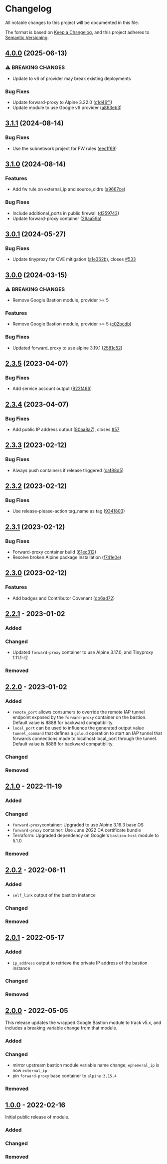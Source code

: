 # Changelog

<!-- markdownlint-disable MD004 MD012 MD024 -->

All notable changes to this project will be documented in this file.

The format is based on [Keep a Changelog](https://keepachangelog.com/en/1.0.0/),
and this project adheres to [Semantic Versioning](https://semver.org/spec/v2.0.0.html).

## [4.0.0](https://github.com/memes/terraform-google-private-bastion/compare/v3.1.1...v4.0.0) (2025-06-13)


### ⚠ BREAKING CHANGES

* Update to v6 of provider may break existing deployments

### Bug Fixes

* Update forward-proxy to Alpine 3.22.0 ([c1d46f1](https://github.com/memes/terraform-google-private-bastion/commit/c1d46f14bc9334fe73734ebb8b140f1fff968b2f))
* Update module to use Google v6 provider ([a863eb3](https://github.com/memes/terraform-google-private-bastion/commit/a863eb3c9989f04a69aee207e408218010d6a3df))

## [3.1.1](https://github.com/memes/terraform-google-private-bastion/compare/v3.1.0...v3.1.1) (2024-08-14)


### Bug Fixes

* Use the subnetwork project for FW rules ([eec1f69](https://github.com/memes/terraform-google-private-bastion/commit/eec1f69e847cb47c5a9666809692c6c754494e93))

## [3.1.0](https://github.com/memes/terraform-google-private-bastion/compare/v3.0.1...v3.1.0) (2024-08-14)


### Features

* Add fw rule on external_ip and source_cidrs ([a9667ce](https://github.com/memes/terraform-google-private-bastion/commit/a9667cec998a7ab366d662fc3616d1a01f3b808a))


### Bug Fixes

* Include additional_ports in public firewall ([d359743](https://github.com/memes/terraform-google-private-bastion/commit/d35974345b25c19d719148b16b2f32f653c02a7e))
* Update forward-proxy container ([26aa59a](https://github.com/memes/terraform-google-private-bastion/commit/26aa59a2304a7b761de51613b518a9f206f1609b))

## [3.0.1](https://github.com/memes/terraform-google-private-bastion/compare/v3.0.0...v3.0.1) (2024-05-27)


### Bug Fixes

* Update tinyproxy for CVE mitigation ([a1e362b](https://github.com/memes/terraform-google-private-bastion/commit/a1e362b2e2f55014379c4019eac113d7ef601e2e)), closes [#533](https://github.com/memes/terraform-google-private-bastion/issues/533)

## [3.0.0](https://github.com/memes/terraform-google-private-bastion/compare/v2.3.5...v3.0.0) (2024-03-15)


### ⚠ BREAKING CHANGES

* Remove Google Bastion module, provider >= 5

### Features

* Remove Google Bastion module, provider &gt;= 5 ([c02bcdb](https://github.com/memes/terraform-google-private-bastion/commit/c02bcdb6aa775471c5aad66c53bc8c5f78375393))


### Bug Fixes

* Updated forward_proxy to use alpine 3.19.1 ([2581c52](https://github.com/memes/terraform-google-private-bastion/commit/2581c52a34a5a1520df940b3ce9f40c764c3c0f3))

## [2.3.5](https://github.com/memes/terraform-google-private-bastion/compare/v2.3.4...v2.3.5) (2023-04-07)


### Bug Fixes

* Add service account output ([923f466](https://github.com/memes/terraform-google-private-bastion/commit/923f4668f3f048e350e0a95bfb5d26b90d2cca21))

## [2.3.4](https://github.com/memes/terraform-google-private-bastion/compare/v2.3.3...v2.3.4) (2023-04-07)


### Bug Fixes

* Add public IP address output ([80aa8a7](https://github.com/memes/terraform-google-private-bastion/commit/80aa8a747740261cb48534fd6f6441c64af4813c)), closes [#57](https://github.com/memes/terraform-google-private-bastion/issues/57)

## [2.3.3](https://github.com/memes/terraform-google-private-bastion/compare/v2.3.2...v2.3.3) (2023-02-12)


### Bug Fixes

* Always push containers if release triggered ([caf88d5](https://github.com/memes/terraform-google-private-bastion/commit/caf88d5e6fbed0384af856afff867036d608543b))

## [2.3.2](https://github.com/memes/terraform-google-private-bastion/compare/v2.3.1...v2.3.2) (2023-02-12)


### Bug Fixes

* Use release-please-action tag_name as tag ([9341803](https://github.com/memes/terraform-google-private-bastion/commit/9341803f911abaabaea810ec06679aad0cb5eb9c))

## [2.3.1](https://github.com/memes/terraform-google-private-bastion/compare/v2.3.0...v2.3.1) (2023-02-12)


### Bug Fixes

* Forward-proxy container build ([61ec312](https://github.com/memes/terraform-google-private-bastion/commit/61ec31268def32074e6dc95e280d6d2299c35e2e))
* Resolve broken Alpine package installation ([f741e0e](https://github.com/memes/terraform-google-private-bastion/commit/f741e0eef22525732e69c37b4d02c28634152335))

## [2.3.0](https://github.com/memes/terraform-google-private-bastion/compare/v2.2.1...v2.3.0) (2023-02-12)


### Features

* Add badges and Contributor Covenant ([db6ad72](https://github.com/memes/terraform-google-private-bastion/commit/db6ad72fad5c783d940b639166cf8ef8c68154e6))

## [2.2.1] - 2023-01-02

### Added

### Changed

- Updated `forward-proxy` container to use Alpine 3.17.0, and Tinyproxy 1.11.1-r2

### Removed

## [2.2.0] - 2023-01-02

### Added

- `remote_port` allows consumers to override the remote IAP tunnel endpoint exposed
  by the `forward-proxy` container on the bastion. Default value is 8888 for
  backward compatibility.
- `local_port` can be used to influence the generated output value `tunnel_command`
  that defines a `gcloud` operation to start an IAP tunnel that forwards connections
  made to localhost:local_port through the tunnel. Default value is 8888 for
  backward compatibility.

### Changed

### Removed

## [2.1.0] - 2022-11-19

### Added

### Changed

- `forward-proxy`container:  Upgraded to use Alpine 3.16.3 base OS
- `forward-proxy` container: Use June 2022 CA certificate bundle
- Terraform: Upgraded dependency on Google's `bastion-host` module to 5.1.0

### Removed

## [2.0.2] - 2022-06-11

### Added

- `self_link` output of the bastion instance

### Changed

### Removed

## [2.0.1] - 2022-05-17

### Added

- `ip_address` output to retrieve the private IP address of the bastion instance

### Changed

### Removed

## [2.0.0] - 2022-05-05

This release updates the wrapped Google Bastion module to track v5.x, and includes
a breaking variable change from that module.

### Added

### Changed

- mirror upstream bastion module variable name change; `ephemeral_ip` is now
  `external_ip`
- pin `forward-proxy` base container to `alpine:3.15.4`

### Removed

## [1.0.0] - 2022-02-16

Initial public release of module.

### Added

### Changed

### Removed

[2.2.1]: https://github.com/memes/terraform-google-private-bastion/compare/v2.2.0...v2.2.1
[2.2.0]: https://github.com/memes/terraform-google-private-bastion/compare/v2.1.0...v2.2.0
[2.1.0]: https://github.com/memes/terraform-google-private-bastion/compare/v2.0.2...v2.1.0
[2.0.2]: https://github.com/memes/terraform-google-private-bastion/compare/v2.0.1...v2.0.2
[2.0.1]: https://github.com/memes/terraform-google-private-bastion/compare/v2.0.0...v2.0.1
[2.0.0]: https://github.com/memes/terraform-google-private-bastion/compare/v1.0.0...v2.0.0
[1.0.0]: https://github.com/memes/terraform-google-private-bastion/releases/tag/v1.0.0
